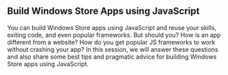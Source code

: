 Build Windows Store Apps using JavaScript
-----------------------------------------

You can build Windows Store apps using JavaScript and reuse your skills, exiting code, and even popular frameworks. But should you? How is an app different from a website? How do you get popular JS frameworks to work without crashing your app? In this session, we will answer these questions and also share some best tips and pragmatic advice for building Windows Store apps using JavaScript.
